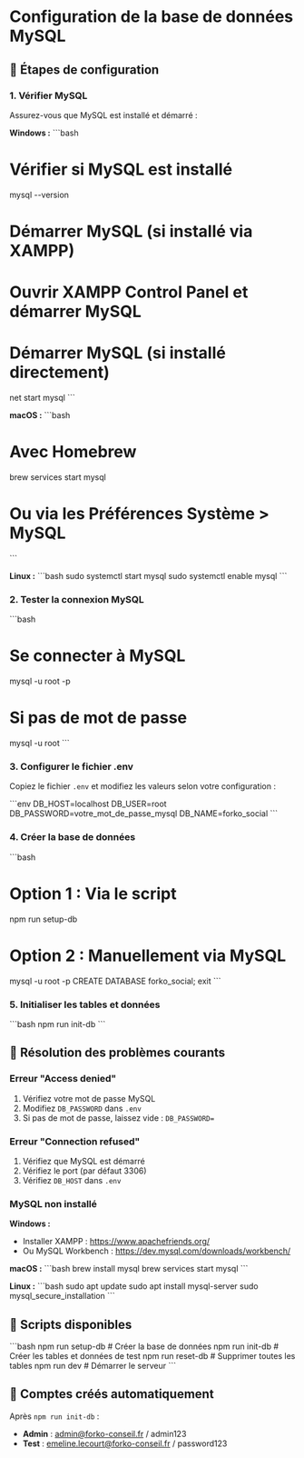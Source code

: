 # Configuration de la base de données MySQL

## 🔧 Étapes de configuration

### 1. Vérifier MySQL
Assurez-vous que MySQL est installé et démarré :

**Windows :**
\`\`\`bash
# Vérifier si MySQL est installé
mysql --version

# Démarrer MySQL (si installé via XAMPP)
# Ouvrir XAMPP Control Panel et démarrer MySQL

# Démarrer MySQL (si installé directement)
net start mysql
\`\`\`

**macOS :**
\`\`\`bash
# Avec Homebrew
brew services start mysql

# Ou via les Préférences Système > MySQL
\`\`\`

**Linux :**
\`\`\`bash
sudo systemctl start mysql
sudo systemctl enable mysql
\`\`\`

### 2. Tester la connexion MySQL
\`\`\`bash
# Se connecter à MySQL
mysql -u root -p

# Si pas de mot de passe
mysql -u root
\`\`\`

### 3. Configurer le fichier .env
Copiez le fichier `.env` et modifiez les valeurs selon votre configuration :

\`\`\`env
DB_HOST=localhost
DB_USER=root
DB_PASSWORD=votre_mot_de_passe_mysql
DB_NAME=forko_social
\`\`\`

### 4. Créer la base de données
\`\`\`bash
# Option 1 : Via le script
npm run setup-db

# Option 2 : Manuellement via MySQL
mysql -u root -p
CREATE DATABASE forko_social;
exit
\`\`\`

### 5. Initialiser les tables et données
\`\`\`bash
npm run init-db
\`\`\`

## 🚨 Résolution des problèmes courants

### Erreur "Access denied"
1. Vérifiez votre mot de passe MySQL
2. Modifiez `DB_PASSWORD` dans `.env`
3. Si pas de mot de passe, laissez vide : `DB_PASSWORD=`

### Erreur "Connection refused"
1. Vérifiez que MySQL est démarré
2. Vérifiez le port (par défaut 3306)
3. Vérifiez `DB_HOST` dans `.env`

### MySQL non installé
**Windows :**
- Installer XAMPP : https://www.apachefriends.org/
- Ou MySQL Workbench : https://dev.mysql.com/downloads/workbench/

**macOS :**
\`\`\`bash
brew install mysql
brew services start mysql
\`\`\`

**Linux :**
\`\`\`bash
sudo apt update
sudo apt install mysql-server
sudo mysql_secure_installation
\`\`\`

## 🔄 Scripts disponibles

\`\`\`bash
npm run setup-db    # Créer la base de données
npm run init-db     # Créer les tables et données de test
npm run reset-db    # Supprimer toutes les tables
npm run dev         # Démarrer le serveur
\`\`\`

## 👤 Comptes créés automatiquement

Après `npm run init-db` :
- **Admin** : admin@forko-conseil.fr / admin123
- **Test** : emeline.lecourt@forko-conseil.fr / password123

